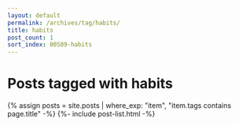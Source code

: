 ```yaml
---
layout: default
permalink: /archives/tag/habits/
title: habits
post_count: 1
sort_index: 00589-habits
---
```

<h1 class="page-heading">Posts tagged with habits</h1>
{% assign posts = site.posts | where_exp: "item", "item.tags contains page.title" -%}
{%- include post-list.html -%}

